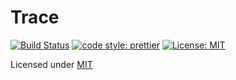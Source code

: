 # Trace

[![Build Status](https://img.shields.io/travis/hanselrd/trace.svg?style=flat-square)](https://travis-ci.org/hanselrd/trace)
[![code style: prettier](https://img.shields.io/badge/code_style-prettier-ff69b4.svg?style=flat-square)](https://github.com/prettier/prettier)
[![License: MIT](https://img.shields.io/badge/License-MIT-blue.svg?style=flat-square)](LICENSE)

Licensed under [MIT](LICENSE)
